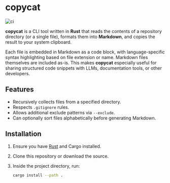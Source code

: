 # copycat

![ci](https://github.com/rhajizada/copycat/actions/workflows/ci.yml/badge.svg)

**copycat** is a CLI tool written in **Rust** that reads the contents of a
repository directory (or a single file), formats them into **Markdown**, and
copies the result to your system clipboard.

Each file is embedded in Markdown as a code block, with language-specific syntax
highlighting based on file extension or name. Markdown files themselves are
included as-is. This makes **copycat** especially useful for sharing structured code
snippets with LLMs, documentation tools, or other developers.

## Features

- Recursively collects files from a specified directory.
- Respects `.gitignore` rules.
- Allows additional exclude patterns via `--exclude`.
- Can optionally sort files alphabetically before generating Markdown.

## Installation

1. Ensure you have [Rust](https://www.rust-lang.org/) and Cargo installed.
2. Clone this repository or download the source.
3. Inside the project directory, run:

   ```bash
   cargo install --path .
   ```
